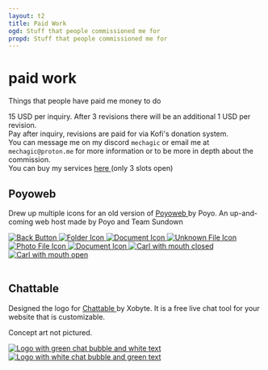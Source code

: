 ```yaml
---
layout: t2
title: Paid Work
ogd: Stuff that people commissioned me for
propd: Stuff that people commissioned me for
---
```



# paid work
Things that people have paid me money to do

15 USD per inquiry. After 3 revisions there will be an additional 1 USD per revision.<br>
Pay after inquiry, revisions are paid for via Kofi's donation system.<br>
You can message me on my discord `mechagic` or email me at `mechagic@proton.me` for more information or to be more in depth about the commission.<br>
You can buy my services [here <i class="ph ph-link"></i>](https://ko-fi.com/c/c6c2119f51) (only 3 slots open)

## Poyoweb
Drew up multiple icons for an old version of [Poyoweb <i class="ph ph-link"></i>](https://poyoweb.poyo.study/) by Poyo. An up-and-coming web host made by Poyo and Team Sundown 

<div class="gallery">
        <a href="/_pw/1poyoweb.webp" data-caption="Back Button">
            <img class="tramb" src="/_pw/1poyoweb.webp" alt="Back Button">
        </a>
        <a href="/_pw/2poyoweb.webp" data-caption="Folder Icon">
            <img class="tramb" src="/_pw/2poyoweb.webp" alt="Folder Icon">
        </a>
        <a href="/_pw/3poyoweb.webp" data-caption="Document Icon">
            <img class="tramb" src="/_pw/3poyoweb.webp" alt="Document Icon">
        </a>
        <a href="/_pw/4poyoweb.webp" data-caption="Unknown File Icon">
            <img class="tramb" src="/_pw/4poyoweb.webp" alt="Unknown File Icon">
        </a>
        <a href="/_pw/5poyoweb.webp" data-caption="Photo File Icon">
            <img class="tramb" src="/_pw/5poyoweb.webp" alt="Photo File Icon">
        </a>
        <a href="/_pw/6poyoweb.webp" data-caption="Document Icon">
            <img class="tramb" src="/_pw/6poyoweb.webp" alt="Document Icon">
        </a>
        <a href="/_pw/7poyoweb.webp" data-caption="Carl with mouth closed">
            <img class="tramb" src="/_pw/7poyoweb.webp" alt="Carl with mouth closed">
        </a>
        <a href="/_pw/8poyoweb.webp" data-caption="Carl with mouth open">
            <img class="tramb" src="/_pw/8poyoweb.webp" alt="Carl with mouth open">
        </a>
</div>
<br>

## Chattable
Designed the logo for [Chattable <i class="ph ph-link"></i>](https://iframe.chat/) by Xobyte. It is a free live chat tool for your website that is customizable.

Concept art not pictured.

<div class="gallery">
        <a href="/_pw/1chattable.webp" data-caption="Logo with green chat bubble and white text">
            <img class="tramb" src="/_pw/1chattable.webp" alt="Logo with green chat bubble and white text">
        </a>
        <a href="/_pw/2chattable.webp" data-caption="Logo with white chat bubble and green text">
            <img class="tramb" src="/_pw/2chattable.webp" alt="Logo with white chat bubble and green text">
        </a>
</div>
